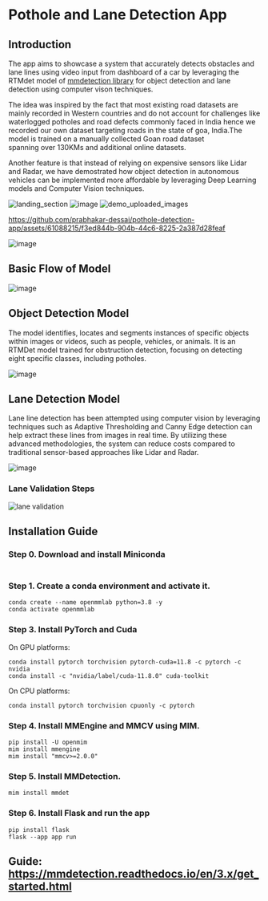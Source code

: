 # Pothole and Lane Detection App

## Introduction

The app aims to showcase a system that accurately detects obstacles and lane  lines using video input from dashboard of a  car by leveraging the RTMdet model of [mmdetection library](https://github.com/open-mmlab/mmdetection) for object detection and lane detection using computer vison techniques. 

The idea was inspired by the fact that most existing road datasets are mainly recorded in Western countries and do not account for challenges like waterlogged potholes and road defects commonly faced in India hence we recorded our own dataset targeting roads in the state of goa, India.The model is trained on a manually collected Goan road dataset spanning over 130KMs and additional online datasets. 

Another feature is that instead of relying on expensive sensors like Lidar and Radar, we have demostrated how object detection in autonomous vehicles can be implemented more affordable by leveraging Deep Learning models and Computer Vision techniques.

![landing_section](https://github.com/prabhakar-dessai/pothole-detection-app/assets/61088215/cf016a4f-9c31-4d58-94a8-f3d3096db3a4)
![image](https://github.com/prabhakar-dessai/pothole-detection-app/assets/61088215/173354c7-6528-4778-a358-f61865203c8c)
![demo_uploaded_images](https://github.com/prabhakar-dessai/pothole-detection-app/assets/61088215/d3c2176d-f867-4928-87bb-7b3bcc566742)

https://github.com/prabhakar-dessai/pothole-detection-app/assets/61088215/f3ed844b-904b-44c6-8225-2a387d28feaf




![image](https://github.com/prabhakar-dessai/pothole-detection-app/assets/61088215/cd14d7cf-a3ac-4481-ba32-41df638feb44)




## Basic Flow of Model

  
![image](https://github.com/prabhakar-dessai/pothole-detection-app/assets/61088215/cdf03816-c8b8-41bf-b28f-f6205609afdd)

## Object Detection Model

The model identifies, locates and segments instances of specific objects within images or videos, such as people, vehicles, or animals. It is an RTMDet model trained for obstruction detection, focusing on detecting eight specific classes, including potholes.

  
 ![image](https://github.com/prabhakar-dessai/pothole-detection-app/assets/61088215/79241d07-2d6f-4184-bc33-85f682d33406)


## Lane Detection Model

  
Lane line detection has been attempted  using computer vision by leveraging techniques such as Adaptive Thresholding and Canny Edge detection can help extract these lines from images in real time. By utilizing these advanced methodologies, the system can reduce costs compared to traditional sensor-based approaches like Lidar and Radar.


![image](https://github.com/prabhakar-dessai/pothole-detection-app/assets/61088215/1a7f6f1c-1dc5-41e9-92dd-a384dd2b85eb)
### Lane Validation Steps
![lane validation](https://github.com/prabhakar-dessai/pothole-detection-app/assets/61088215/1dd80a3e-6e48-441d-84e0-0a0289b6bc7f)




## Installation Guide

### Step 0. Download and install Miniconda <br><br>

### Step 1. Create a conda environment and activate it.
```
conda create --name openmmlab python=3.8 -y
conda activate openmmlab
```

### Step 3. Install PyTorch and Cuda
On GPU platforms:
```
conda install pytorch torchvision pytorch-cuda=11.8 -c pytorch -c nvidia 
conda install -c "nvidia/label/cuda-11.8.0" cuda-toolkit 
```
On CPU platforms:
```
conda install pytorch torchvision cpuonly -c pytorch
```

### Step 4. Install MMEngine and MMCV using MIM.
```
pip install -U openmim 
mim install mmengine 
mim install "mmcv>=2.0.0" 
```

### Step 5. Install MMDetection.
```
mim install mmdet
```

### Step 6. Install Flask and run the app
```
pip install flask 
flask --app app run
```

## Guide: https://mmdetection.readthedocs.io/en/3.x/get_started.html
